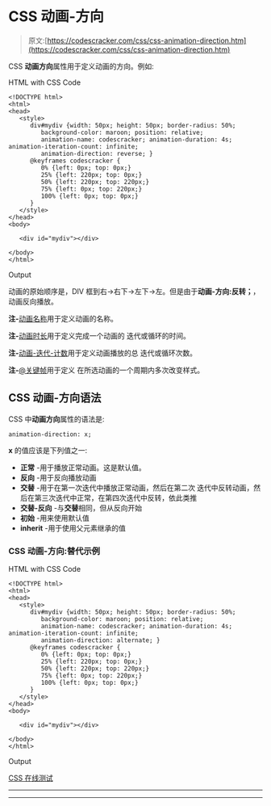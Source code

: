 # CSS 动画-方向

> 原文:[https://codescracker.com/css/css-animation-direction.htm](https://codescracker.com/css/css-animation-direction.htm)

CSS **动画方向**属性用于定义动画的方向。例如:

HTML with CSS Code

```
<!DOCTYPE html>
<html>
<head>
   <style>
      div#mydiv {width: 50px; height: 50px; border-radius: 50%;
         background-color: maroon; position: relative;
         animation-name: codescracker; animation-duration: 4s; animation-iteration-count: infinite;
         animation-direction: reverse; }
      @keyframes codescracker {
         0% {left: 0px; top: 0px;}
         25% {left: 220px; top: 0px;}
         50% {left: 220px; top: 220px;}
         75% {left: 0px; top: 220px;}
         100% {left: 0px; top: 0px;}
      }
   </style>
</head>
<body>

   <div id="mydiv"></div>

</body>
</html>
```

Output

动画的原始顺序是，DIV 框到右->右下->左下->左。但是由于**动画-方向:反转；**，动画反向播放。

**注-**[动画名称](/css/css-animation-name.htm)用于定义动画的名称。

**注-**[动画时长](/css/css-animation-duration.htm)用于定义完成一个动画的 迭代或循环的时间。

**注-**[动画-迭代-计数](/css/css-animation-iteration-count.htm)用于定义动画播放的总 迭代或循环次数。

**注-**[@关键帧](/css/css-keyframes.htm)用于定义 在所选动画的一个周期内多次改变样式。

## CSS 动画-方向语法

CSS 中**动画方向**属性的语法是:

```
animation-direction: x;
```

**x** 的值应该是下列值之一:

*   **正常** -用于播放正常动画。这是默认值。
*   **反向** -用于反向播放动画
*   **交替** -用于在第一次迭代中播放正常动画，然后在第二次 迭代中反转动画，然后在第三次迭代中正常，在第四次迭代中反转，依此类推
*   **交替-反向** -与**交替**相同，但从反向开始
*   **初始** -用来使用默认值
*   **inherit** -用于使用父元素继承的值

### CSS 动画-方向:替代示例

HTML with CSS Code

```
<!DOCTYPE html>
<html>
<head>
   <style>
      div#mydiv {width: 50px; height: 50px; border-radius: 50%;
         background-color: maroon; position: relative;
         animation-name: codescracker; animation-duration: 4s; animation-iteration-count: infinite;
         animation-direction: alternate; }
      @keyframes codescracker {
         0% {left: 0px; top: 0px;}
         25% {left: 220px; top: 0px;}
         50% {left: 220px; top: 220px;}
         75% {left: 0px; top: 220px;}
         100% {left: 0px; top: 0px;}
      }
   </style>
</head>
<body>

   <div id="mydiv"></div>

</body>
</html>
```

Output

[CSS 在线测试](/exam/showtest.php?subid=5)

* * *

* * *